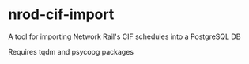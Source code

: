 # nrod-cif-import
A tool for importing Network Rail's CIF schedules into a PostgreSQL DB

Requires tqdm and psycopg packages

